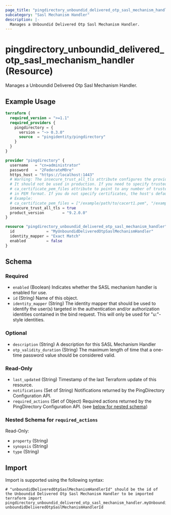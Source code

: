 ```yaml
---
page_title: "pingdirectory_unboundid_delivered_otp_sasl_mechanism_handler Resource - terraform-provider-pingdirectory"
subcategory: "Sasl Mechanism Handler"
description: |-
  Manages a Unboundid Delivered Otp Sasl Mechanism Handler.
---
```


# pingdirectory_unboundid_delivered_otp_sasl_mechanism_handler (Resource)

Manages a Unboundid Delivered Otp Sasl Mechanism Handler.

## Example Usage

```terraform
terraform {
  required_version = ">=1.1"
  required_providers {
    pingdirectory = {
      version = "~> 0.3.0"
      source  = "pingidentity/pingdirectory"
    }
  }
}

provider "pingdirectory" {
  username   = "cn=administrator"
  password   = "2FederateM0re"
  https_host = "https://localhost:1443"
  # Warning: The insecure_trust_all_tls attribute configures the provider to trust any certificate presented by the PingDirectory server.
  # It should not be used in production. If you need to specify trusted CA certificates, use the
  # ca_certificate_pem_files attribute to point to any number of trusted CA certificate files
  # in PEM format. If you do not specify certificates, the host's default root CA set will be used.
  # Example:
  # ca_certificate_pem_files = ["/example/path/to/cacert1.pem", "/example/path/to/cacert2.pem"]
  insecure_trust_all_tls = true
  product_version        = "9.2.0.0"
}

resource "pingdirectory_unboundid_delivered_otp_sasl_mechanism_handler" "myUnboundidDeliveredOtpSaslMechanismHandler" {
  id              = "MyUnboundidDeliveredOtpSaslMechanismHandler"
  identity_mapper = "Exact Match"
  enabled         = false
}
```

<!-- schema generated by tfplugindocs -->
## Schema

### Required

- `enabled` (Boolean) Indicates whether the SASL mechanism handler is enabled for use.
- `id` (String) Name of this object.
- `identity_mapper` (String) The identity mapper that should be used to identify the user(s) targeted in the authentication and/or authorization identities contained in the bind request. This will only be used for "u:"-style identities.

### Optional

- `description` (String) A description for this SASL Mechanism Handler
- `otp_validity_duration` (String) The maximum length of time that a one-time password value should be considered valid.

### Read-Only

- `last_updated` (String) Timestamp of the last Terraform update of this resource.
- `notifications` (Set of String) Notifications returned by the PingDirectory Configuration API.
- `required_actions` (Set of Object) Required actions returned by the PingDirectory Configuration API. (see [below for nested schema](#nestedatt--required_actions))

<a id="nestedatt--required_actions"></a>
### Nested Schema for `required_actions`

Read-Only:

- `property` (String)
- `synopsis` (String)
- `type` (String)

## Import

Import is supported using the following syntax:

```shell
# "unboundidDeliveredOtpSaslMechanismHandlerId" should be the id of the Unboundid Delivered Otp Sasl Mechanism Handler to be imported
terraform import pingdirectory_unboundid_delivered_otp_sasl_mechanism_handler.myUnboundidDeliveredOtpSaslMechanismHandler unboundidDeliveredOtpSaslMechanismHandlerId
```

